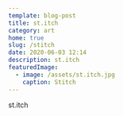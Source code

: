 ```yaml
---
template: blog-post
title: st.itch
category: art
home: true
slug: /stitch
date: 2020-06-03 12:14
description: st.itch
featuredImage:
  - image: /assets/st.itch.jpg
    caption: Stitch
---
```

st.itch